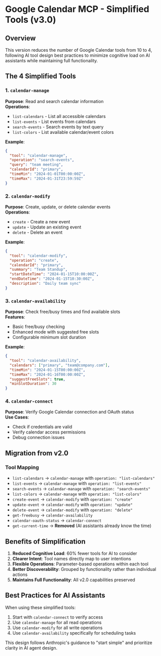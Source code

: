 # Google Calendar MCP - Simplified Tools (v3.0)

## Overview
This version reduces the number of Google Calendar tools from 10 to 4, following AI tool design best practices to minimize cognitive load on AI assistants while maintaining full functionality.

## The 4 Simplified Tools

### 1. `calendar-manage`
**Purpose**: Read and search calendar information  
**Operations**: 
- `list-calendars` - List all accessible calendars
- `list-events` - List events from calendars  
- `search-events` - Search events by text query
- `list-colors` - List available calendar/event colors

**Example**:
```json
{
  "tool": "calendar-manage",
  "operation": "search-events",
  "query": "team meeting",
  "calendarId": "primary",
  "timeMin": "2024-01-01T00:00:00Z",
  "timeMax": "2024-01-31T23:59:59Z"
}
```

### 2. `calendar-modify`
**Purpose**: Create, update, or delete calendar events  
**Operations**:
- `create` - Create a new event
- `update` - Update an existing event
- `delete` - Delete an event

**Example**:
```json
{
  "tool": "calendar-modify",
  "operation": "create",
  "calendarId": "primary",
  "summary": "Team Standup",
  "startDateTime": "2024-01-15T10:00:00Z",
  "endDateTime": "2024-01-15T10:30:00Z",
  "description": "Daily team sync"
}
```

### 3. `calendar-availability`
**Purpose**: Check free/busy times and find available slots  
**Features**:
- Basic free/busy checking
- Enhanced mode with suggested free slots
- Configurable minimum slot duration

**Example**:
```json
{
  "tool": "calendar-availability",
  "calendars": ["primary", "team@company.com"],
  "timeMin": "2024-01-15T00:00:00Z",
  "timeMax": "2024-01-16T00:00:00Z",
  "suggestFreeSlots": true,
  "minSlotDuration": 30
}
```

### 4. `calendar-connect`
**Purpose**: Verify Google Calendar connection and OAuth status  
**Use Cases**:
- Check if credentials are valid
- Verify calendar access permissions
- Debug connection issues

## Migration from v2.0

### Tool Mapping
- `list-calendars` → `calendar-manage` with `operation: "list-calendars"`
- `list-events` → `calendar-manage` with `operation: "list-events"`
- `search-events` → `calendar-manage` with `operation: "search-events"`
- `list-colors` → `calendar-manage` with `operation: "list-colors"`
- `create-event` → `calendar-modify` with `operation: "create"`
- `update-event` → `calendar-modify` with `operation: "update"`
- `delete-event` → `calendar-modify` with `operation: "delete"`
- `get-freebusy` → `calendar-availability`
- `calendar-oauth-status` → `calendar-connect`
- `get-current-time` → **Removed** (AI assistants already know the time)

## Benefits of Simplification

1. **Reduced Cognitive Load**: 60% fewer tools for AI to consider
2. **Clearer Intent**: Tool names directly map to user intentions
3. **Flexible Operations**: Parameter-based operations within each tool
4. **Better Discoverability**: Grouped by functionality rather than individual actions
5. **Maintains Full Functionality**: All v2.0 capabilities preserved

## Best Practices for AI Assistants

When using these simplified tools:
1. Start with `calendar-connect` to verify access
2. Use `calendar-manage` for all read operations
3. Use `calendar-modify` for all write operations
4. Use `calendar-availability` specifically for scheduling tasks

This design follows Anthropic's guidance to "start simple" and prioritize clarity in AI agent design.